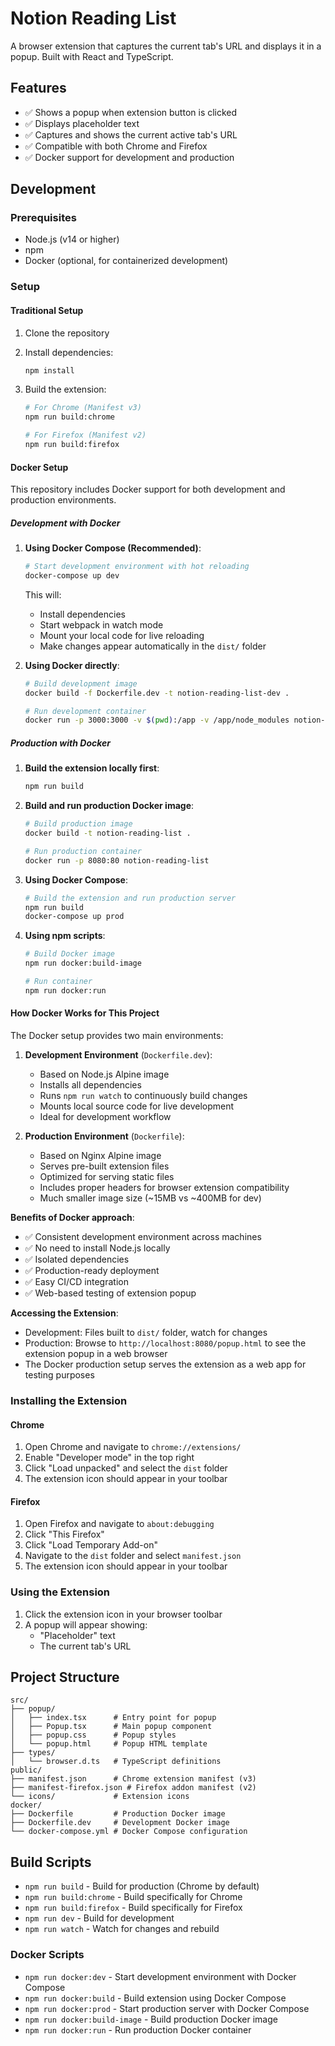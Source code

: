 # Notion Reading List

A browser extension that captures the current tab's URL and displays it in a popup. Built with React and TypeScript.

## Features

- ✅ Shows a popup when extension button is clicked
- ✅ Displays placeholder text
- ✅ Captures and shows the current active tab's URL
- ✅ Compatible with both Chrome and Firefox
- ✅ Docker support for development and production

## Development

### Prerequisites

- Node.js (v14 or higher)
- npm
- Docker (optional, for containerized development)

### Setup

#### Traditional Setup

1. Clone the repository
2. Install dependencies:
   ```bash
   npm install
   ```

3. Build the extension:
   ```bash
   # For Chrome (Manifest v3)
   npm run build:chrome
   
   # For Firefox (Manifest v2)
   npm run build:firefox
   ```

#### Docker Setup

This repository includes Docker support for both development and production environments.

##### Development with Docker

1. **Using Docker Compose (Recommended)**:
   ```bash
   # Start development environment with hot reloading
   docker-compose up dev
   ```
   This will:
   - Install dependencies
   - Start webpack in watch mode
   - Mount your local code for live reloading
   - Make changes appear automatically in the `dist/` folder

2. **Using Docker directly**:
   ```bash
   # Build development image
   docker build -f Dockerfile.dev -t notion-reading-list-dev .
   
   # Run development container
   docker run -p 3000:3000 -v $(pwd):/app -v /app/node_modules notion-reading-list-dev
   ```

##### Production with Docker

1. **Build the extension locally first**:
   ```bash
   npm run build
   ```

2. **Build and run production Docker image**:
   ```bash
   # Build production image
   docker build -t notion-reading-list .
   
   # Run production container
   docker run -p 8080:80 notion-reading-list
   ```

3. **Using Docker Compose**:
   ```bash
   # Build the extension and run production server
   npm run build
   docker-compose up prod
   ```

4. **Using npm scripts**:
   ```bash
   # Build Docker image
   npm run docker:build-image
   
   # Run container
   npm run docker:run
   ```

#### How Docker Works for This Project

The Docker setup provides two main environments:

1. **Development Environment** (`Dockerfile.dev`):
   - Based on Node.js Alpine image
   - Installs all dependencies
   - Runs `npm run watch` to continuously build changes
   - Mounts local source code for live development
   - Ideal for development workflow

2. **Production Environment** (`Dockerfile`):
   - Based on Nginx Alpine image
   - Serves pre-built extension files
   - Optimized for serving static files
   - Includes proper headers for browser extension compatibility
   - Much smaller image size (~15MB vs ~400MB for dev)

**Benefits of Docker approach**:
- ✅ Consistent development environment across machines
- ✅ No need to install Node.js locally
- ✅ Isolated dependencies
- ✅ Production-ready deployment
- ✅ Easy CI/CD integration
- ✅ Web-based testing of extension popup

**Accessing the Extension**:
- Development: Files built to `dist/` folder, watch for changes
- Production: Browse to `http://localhost:8080/popup.html` to see the extension popup in a web browser
- The Docker production setup serves the extension as a web app for testing purposes

### Installing the Extension

#### Chrome

1. Open Chrome and navigate to `chrome://extensions/`
2. Enable "Developer mode" in the top right
3. Click "Load unpacked" and select the `dist` folder
4. The extension icon should appear in your toolbar

#### Firefox

1. Open Firefox and navigate to `about:debugging`
2. Click "This Firefox"
3. Click "Load Temporary Add-on"
4. Navigate to the `dist` folder and select `manifest.json`
5. The extension icon should appear in your toolbar

### Using the Extension

1. Click the extension icon in your browser toolbar
2. A popup will appear showing:
   - "Placeholder" text
   - The current tab's URL

## Project Structure

```
src/
├── popup/
│   ├── index.tsx      # Entry point for popup
│   ├── Popup.tsx      # Main popup component
│   ├── popup.css      # Popup styles
│   └── popup.html     # Popup HTML template
├── types/
│   └── browser.d.ts   # TypeScript definitions
public/
├── manifest.json      # Chrome extension manifest (v3)
├── manifest-firefox.json # Firefox addon manifest (v2)
└── icons/             # Extension icons
docker/
├── Dockerfile         # Production Docker image
├── Dockerfile.dev     # Development Docker image
└── docker-compose.yml # Docker Compose configuration
```

## Build Scripts

- `npm run build` - Build for production (Chrome by default)
- `npm run build:chrome` - Build specifically for Chrome
- `npm run build:firefox` - Build specifically for Firefox
- `npm run dev` - Build for development
- `npm run watch` - Watch for changes and rebuild

### Docker Scripts

- `npm run docker:dev` - Start development environment with Docker Compose
- `npm run docker:build` - Build extension using Docker Compose
- `npm run docker:prod` - Start production server with Docker Compose
- `npm run docker:build-image` - Build production Docker image
- `npm run docker:run` - Run production Docker container